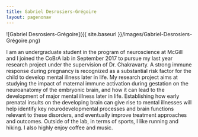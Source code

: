 ```yaml
---
title: Gabriel Desrosiers-Grégoire
layout: pagenonav
---
```

![Gabriel Desrosiers-Grégoire]({{ site.baseurl }}/images/Gabriel-Desrosiers-Grégoire.png)

I am an undergraduate student in the program of neuroscience at McGill and I joined the CoBrA lab in September 2017 to pursue my last year research project under the supervision of Dr. Chakravarty.
A strong immune response during pregnancy is recognized as a substantial risk factor for the child to develop mental illness later in life. My research project aims at studying the impact of maternal immune activation during gestation on the neuroanatomy of the embryonic brain, and how it can lead to the development of major mental illness later in life. Establishing how early prenatal insults on the developing brain can give rise to mental illnesses will help identify key neurodevelopmental processes and brain functions relevant to these disorders, and eventually improve treatment approaches and outcomes.
Outside of the lab, in terms of sports, I like running and hiking. I also highly enjoy coffee and music.
